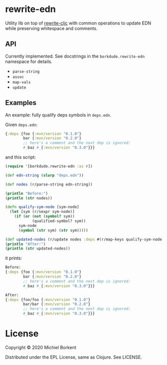 # rewrite-edn

Utility lib on top of
[rewrite-cljc](https://github.com/lread/rewrite-cljc-playground) with common
operations to update EDN while preserving whitespace and comments.

## API

Currently implemented. See docstrings in the `borkdude.rewrite-edn` namespace for details.

- `parse-string`
- `assoc`
- `map-vals`
- `update`

## Examples

An example: fully qualify deps symbols in `deps.edn`.

Given `deps.edn`:

``` clojure
{:deps {foo {:mvn/version "0.1.0"}
        bar {:mvn/version "0.2.0"}
        ;; here's a comment and the next dep is ignored:
        #_baz #_{:mvn/version "0.3.0"}}}
```

and this script:

``` clojure
(require '[borkdude.rewrite-edn :as r])

(def edn-string (slurp "deps.edn"))

(def nodes (r/parse-string edn-string))

(println "Before:")
(println (str nodes))

(defn qualify-sym-node [sym-node]
  (let [sym (r/sexpr sym-node)]
    (if (or (not (symbol? sym))
            (qualified-symbol? sym))
      sym-node
      (symbol (str sym) (str sym)))))

(def updated-nodes (r/update nodes :deps #(r/map-keys qualify-sym-node %)))
(println "After:")
(println (str updated-nodes))
```

it prints:

``` clojure
Before:
{:deps {foo {:mvn/version "0.1.0"}
        bar {:mvn/version "0.2.0"}
        ;; here's a comment and the next dep is ignored:
        #_baz #_{:mvn/version "0.3.0"}}}

After:
{:deps {foo/foo {:mvn/version "0.1.0"}
        bar/bar {:mvn/version "0.2.0"}
        ;; here's a comment and the next dep is ignored:
        #_baz #_{:mvn/version "0.3.0"}}}
```

# License

Copyright © 2020 Michiel Borkent

Distributed under the EPL License, same as Clojure. See LICENSE.
